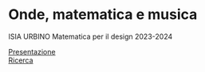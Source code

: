 # Onde, matematica e musica
ISIA URBINO
 Matematica per il design 
2023-2024


[Presentazione](https://eronicaridolfi.github.io/Onde/presentazione.html)  
[Ricerca](https://veronicaridolfi.github.io/Onde/ricerca.html)  

